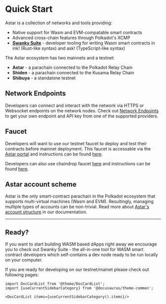 # Quick Start

Astar is a collection of networks and tools providing:

- Native support for Wasm and EVM-compatable smart contracts
- Advanced cross-chain features through Polkadot's XCMP
- [**Swanky Suite**](../wasm/sc-dev/swanky) - developer tooling for writing Wasm smart contracts in ink! (Rust-like syntax) and ask! (TypeScript-like syntax)

The Astar ecosystem has two mainnets and a testnet:

- **Astar** - a parachain connected to the Polkadot Relay Chain
- **Shiden** - a parachain connected to the Kusama Relay Chain
- **Shibuya** - a standalone testnet

## Network Endpoints

Developers can connect and interact with the network via HTTPS or Websocket endpoints on the network nodes. Check out [Network Endpoints](endpoints) to get your own endpoint and API key from one of the supported providers.

## Faucet

Developers will want to use our testnet faucet to deploy and test their contracts before mainnet deployment. This faucet is accessable via the [Astar portal](https://portal.astar.network) and instructions can be found [here](faucet).

Developers can also use chaindrop faucet [here](https://chaindrop.org) and instructions can be found [here](faucet).

## Astar account scheme

Astar is the only smart-contract parachain in the Polkadot ecosystem that supports multi-virtual machines (Wasm and EVM). Resultingly, managing multiple types of accounts can be non-trivial. Read more about [Astar's account structure](https://docs.astar.network/docs/user-guides/create-wallet/#astar-accounts) in our documentation.

---

## Ready?

If you want to start building WASM based dApps right away we encourage you to check out Swanky Suite - the all-in-one tool for WASM smart contract developers which self-contains a dev node ready to be run locally on your computer.

If you are ready for developing on our testnet/mainet please check out following pages:

```mdx-code-block
import DocCardList from '@theme/DocCardList';
import {useCurrentSidebarCategory} from '@docusaurus/theme-common';

<DocCardList items={useCurrentSidebarCategory().items}/>
```
